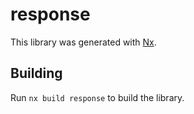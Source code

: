 # response

This library was generated with [Nx](https://nx.dev).

## Building

Run `nx build response` to build the library.
